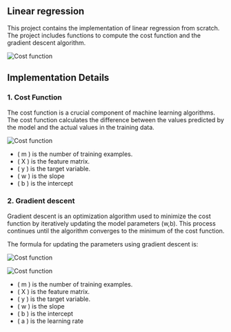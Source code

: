 

## Linear regression

This project contains the implementation of linear regression from scratch. The project includes functions to compute the cost function and the gradient descent algorithm.

![Cost function](https://latex.codecogs.com/svg.image?f_{(w,b)}(x)=wx+b)

## Implementation Details

### 1. Cost Function

The cost function is a crucial component of machine learning algorithms. The cost function calculates the difference between the values predicted by the model and the actual values in the training data.



![Cost function](https://latex.codecogs.com/svg.image?J(w,b)=\frac{1}{2m}\sum_{i=1}^{m}(f_{w,b}(x^{(i)})-y^{(i)})^{2})

- \( m \) is the number of training examples.
- \( X \) is the feature matrix.
- \( y \) is the target variable.
- \( w \) is the slope
- \( b \) is the intercept

### 2. Gradient descent
Gradient descent is an optimization algorithm used to minimize the cost function by iteratively updating the model parameters (w,b). This process continues until the algorithm converges to the minimum of the cost function.

The formula for updating the parameters using gradient descent is:

![Cost function](https://latex.codecogs.com/svg.image?w=w-a*\frac{1}{m}\sum_{i=1}^{m}(f_{w,b}(x^{(i)})-y^{(i)})*x^{(i)})

![Cost function](https://latex.codecogs.com/svg.image?b=b-a*\frac{1}{m}\sum_{i=1}^{m}(f_{w,b}(x^{(i)})-y^{(i)}))


- \( m \) is the number of training examples.
- \( X \) is the feature matrix.
- \( y \) is the target variable.
- \( w \) is the slope
- \( b \) is the intercept
- \( a \) is the learning rate